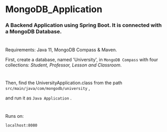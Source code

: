 # MongoDB_Application
### A Backend Application using Spring Boot. It is connected with a MongoDB Database. 
#
Requirements: Java 11, MongoDB Compass & Maven.

First, create a database, named 'University', in ````MongoDB Compass```` with four collections: *Student, Professor, Lesson and Classroom*.

#
Then, find the UniversityApplication.class from the path ````src/main/java/com/mongodb/university```` ,

and run it as ````Java Application```` .

#

Runs on:

```` localhost:8080 ````



